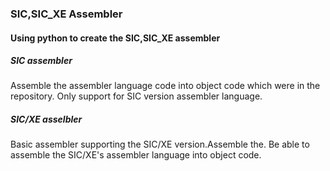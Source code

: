### SIC,SIC_XE Assembler

#### Using python to create the SIC,SIC_XE assembler

##### SIC assembler

Assemble the assembler language code into object code which were in the repository. Only support for SIC version assembler language.

##### SIC/XE asselbler

Basic assembler supporting the SIC/XE version.Assemble the. Be able to assemble the SIC/XE's assembler language into object code.

